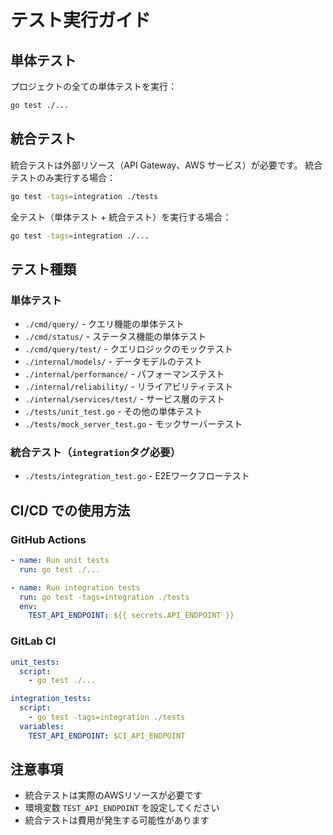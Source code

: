 # テスト実行ガイド

## 単体テスト

プロジェクトの全ての単体テストを実行：

```bash
go test ./...
```

## 統合テスト

統合テストは外部リソース（API Gateway、AWS サービス）が必要です。
統合テストのみ実行する場合：

```bash
go test -tags=integration ./tests
```

全テスト（単体テスト + 統合テスト）を実行する場合：

```bash
go test -tags=integration ./...
```

## テスト種類

### 単体テスト
- `./cmd/query/` - クエリ機能の単体テスト
- `./cmd/status/` - ステータス機能の単体テスト
- `./cmd/query/test/` - クエリロジックのモックテスト
- `./internal/models/` - データモデルのテスト
- `./internal/performance/` - パフォーマンステスト
- `./internal/reliability/` - リライアビリティテスト
- `./internal/services/test/` - サービス層のテスト
- `./tests/unit_test.go` - その他の単体テスト
- `./tests/mock_server_test.go` - モックサーバーテスト

### 統合テスト（`integration`タグ必要）
- `./tests/integration_test.go` - E2Eワークフローテスト

## CI/CD での使用方法

### GitHub Actions
```yaml
- name: Run unit tests
  run: go test ./...

- name: Run integration tests
  run: go test -tags=integration ./tests
  env:
    TEST_API_ENDPOINT: ${{ secrets.API_ENDPOINT }}
```

### GitLab CI
```yaml
unit_tests:
  script:
    - go test ./...

integration_tests:
  script:
    - go test -tags=integration ./tests
  variables:
    TEST_API_ENDPOINT: $CI_API_ENDPOINT
```

## 注意事項

- 統合テストは実際のAWSリソースが必要です
- 環境変数 `TEST_API_ENDPOINT` を設定してください
- 統合テストは費用が発生する可能性があります